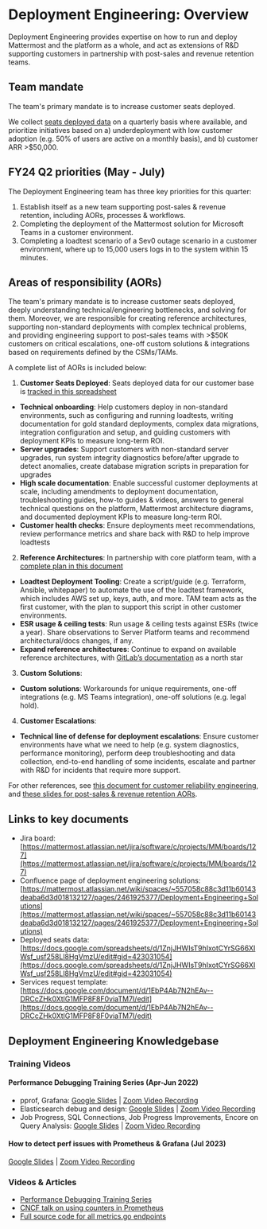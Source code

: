 # Deployment Engineering: Overview

Deployment Engineering provides expertise on how to run and deploy Mattermost and the platform as a whole, and act as extensions of R&D supporting customers in partnership with post-sales and revenue retention teams.

## Team mandate

The team's primary mandate is to increase customer seats deployed.

We collect [seats deployed data](https://docs.google.com/spreadsheets/d/1ZnjJHWIsT9hIxotCYrSG66XIWsf_usf258Ll8HgVmzU/edit#gid=423031054) on a quarterly basis where available, and prioritize initiatives based on a) underdeployment with low customer adoption (e.g. 50% of users are active on a monthly basis), and b) customer ARR >$50,000.

## FY24 Q2 priorities (May - July)

The Deployment Engineering team has three key priorities for this quarter:

1. Establish itself as a new team supporting post-sales & revenue retention, including AORs, processes & workflows.
2. Completing the deployment of the Mattermost solution for Microsoft Teams in a customer environment.
3. Completing a loadtest scenario of a Sev0 outage scenario in a customer environment, where up to 15,000 users logs in to the system within 15 minutes.

## Areas of responsibility (AORs)

The team's primary mandate is to increase customer seats deployed, deeply understanding technical/engineering bottlenecks, and solving for them. Moreover, we are responsible for creating reference architectures, supporting non-standard deployments with complex technical problems, and providing engineering support to post-sales teams with >$50K customers on critical escalations, one-off custom solutions & integrations based on requirements defined by the CSMs/TAMs.

A complete list of AORs is included below:

1. **Customer Seats Deployed**: Seats deployed data for our customer base is [tracked in this spreadsheet](https://docs.google.com/spreadsheets/d/1ZnjJHWIsT9hIxotCYrSG66XIWsf_usf258Ll8HgVmzU/edit#gid=423031054)

  - **Technical onboarding**: Help customers deploy in non-standard environments, such as configuring and running loadtests, writing documentation for gold standard deployments, complex data migrations, integration configuration and setup, and guiding customers with deployment KPIs to measure long-term ROI.
  - **Server upgrades**: Support customers with non-standard server upgrades, run system integrity diagnostics before/after upgrade to detect anomalies, create database migration scripts in preparation for upgrades
  - **High scale documentation**: Enable successful customer deployments at scale, including amendments to deployment documentation, troubleshooting guides, how-to guides & videos, answers to general technical questions on the platform, Mattermost architecture diagrams, and documented deployment KPIs to measure long-term ROI.
  - **Customer health checks**: Ensure deployments meet recommendations, review performance metrics and share back with R&D to help improve loadtests

2. **Reference Architectures**: In partnership with core platform team, with a [complete plan in this document](https://docs.google.com/document/d/1kAxel327wsJwg35Y7EYNzHlbEnRN2Brn3Im9M4Rf82Q/edit#)

  - **Loadtest Deployment Tooling**: Create a script/guide (e.g. Terraform, Ansible, whitepaper) to automate the use of the loadtest framework, which includes AWS set up, keys, auth, and more. TAM team acts as the first customer, with the plan to support this script in other customer environments.
  - **ESR usage & ceiling tests**: Run usage & ceiling tests against ESRs (twice a year). Share observations to Server Platform teams and recommend architectural/docs changes, if any.
  - **Expand reference architectures**: Continue to expand on available reference architectures, with [GitLab’s documentation](https://docs.gitlab.com/ee/administration/reference_architectures/) as a north star

3. **Custom Solutions**: _<Repository or page of custom solutions built for customers to be added>_

  - **Custom solutions**: Workarounds for unique requirements, one-off integrations (e.g. MS Teams integration), one-off solutions (e.g. legal hold). 

4. **Customer Escalations**:

  - **Technical line of defense for deployment escalations**: Ensure customer environments have what we need to help (e.g. system diagnostics, performance monitoring), perform deep troubleshooting and data collection, end-to-end handling of some incidents, escalate and partner with R&D for incidents that require more support.

For other references, see [this document for customer reliability engineering](https://docs.google.com/document/d/1KS2Kt_gujCynK-Rl9vHN7zb6UfPe5kNeaUOYpQHMOcs/edit#), and [these slides for post-sales & revenue retention AORs](https://docs.google.com/presentation/d/1d00K-er3B15UFW9OkZrC0Y03htolYn6K874ZBucCAJo).

## Links to key documents

- Jira board: [https://mattermost.atlassian.net/jira/software/c/projects/MM/boards/127](https://mattermost.atlassian.net/jira/software/c/projects/MM/boards/127)
- Confluence page of deployment engineering solutions: [https://mattermost.atlassian.net/wiki/spaces/~557058c88c3d11b60143deaba6d3d018132127/pages/2461925377/Deployment+Engineering+Solutions](https://mattermost.atlassian.net/wiki/spaces/~557058c88c3d11b60143deaba6d3d018132127/pages/2461925377/Deployment+Engineering+Solutions)
- Deployed seats data: [https://docs.google.com/spreadsheets/d/1ZnjJHWIsT9hIxotCYrSG66XIWsf_usf258Ll8HgVmzU/edit#gid=423031054](https://docs.google.com/spreadsheets/d/1ZnjJHWIsT9hIxotCYrSG66XIWsf_usf258Ll8HgVmzU/edit#gid=423031054)
- Services request template: [https://docs.google.com/document/d/1EbP4Ab7N2hEAv--DRCcZHk0XtlG1MFP8F8F0viaTM7I/edit](https://docs.google.com/document/d/1EbP4Ab7N2hEAv--DRCcZHk0XtlG1MFP8F8F0viaTM7I/edit)

## Deployment Engineering Knowledgebase

### Training Videos

#### Performance Debugging Training Series (Apr-Jun 2022)

- pprof, Grafana: [Google Slides](https://docs.google.com/presentation/d/10j3oY9Tx2e4Yn_6st-mfPennqN10V3MVy210NMNmTlI/edit?usp=sharing) | [Zoom Video Recording](https://community.mattermost.com/private-core/pl/bjo7ynua1fg8f876sm1umbbjyh)
- Elasticsearch debug and design: [Google Slides](https://docs.google.com/presentation/d/1-6AA15gfJLYzylfC1SQzmQw9h7WMOVi7ZIAtIBNufAk/edit?usp=sharing_eip_m&ts=636d10cc) | [Zoom Video Recording](https://community.mattermost.com/private-core/pl/yfu139k5cjnu58mr4ddn4fzz8e)
- Job Progress, SQL Connections, Job Progress Improvements, Encore on Query Analysis: [Google Slides](https://docs.google.com/presentation/d/1V6D96qXWesN_EnYDMTebKH6xS6I3zlmqEfq7Y8O6jMk/edit?usp=sharing) | [Zoom Video Recording](https://community.mattermost.com/private-core/pl/a4wdh8i6ki8jzddnnigwmqgi8r)

#### How to detect perf issues with Prometheus & Grafana (Jul 2023)

[Google Slides](https://docs.google.com/presentation/d/1STkcl2BLQMGwoDjgsUS5CQdVo-CGWgijltVH6biQzeE/edit#slide=id.ge9b7e537ec_0_0) | [Zoom Video Recording](https://community.mattermost.com/private-core/pl/mg16o6i7xbfa8x6cc8ewgs614a)

### Videos & Articles

- [Performance Debugging Training Series](https://mattermost.atlassian.net/wiki/spaces/CO/pages/2388000769/Knowledge+Dump+Zone#Training)
- [CNCF talk on using counters in Prometheus](https://www.youtube.com/watch?v=67Ulrq6DxwA)
- [Full source code for all metrics.go endpoints](https://github.com/mattermost/enterprise/blob/master/metrics/metrics.go)
